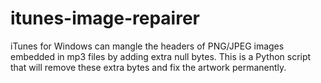 # itunes-image-repairer
iTunes for Windows can mangle the headers of PNG/JPEG images embedded in mp3 files by adding extra null bytes. This is a Python script that will remove these extra bytes and fix the artwork permanently.
